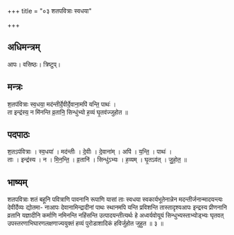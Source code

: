 +++
title = "०३ शतपवित्राः स्वधया"

+++
## अधिमन्त्रम्
आपः। वसिष्ठः। त्रिष्टुप्।

## मन्त्रः
श॒तप॑वित्राः स्व॒धया॒ मद॑न्तीर्दे॒वीर्दे॒वाना॒मपि॑ यन्ति॒ पाथः॑ ।  
ता इन्द्र॑स्य॒ न मि॑नन्ति व्र॒तानि॒ सिन्धु॑भ्यो ह॒व्यं घृ॒तव॑ज्जुहोत ॥

## पदपाठः
श॒तऽप॑वित्राः । स्व॒धया॑ । मद॑न्तीः । दे॒वीः । दे॒वाना॑म् । अपि॑ । य॒न्ति॒ । पाथः॑ ।  
ताः । इन्द्र॑स्य । न । मि॒न॒न्ति॒ । व्र॒तानि॑ । सिन्धु॑ऽभ्यः । ह॒व्यम् । घृ॒तऽव॑त् । जु॒हो॒त॒ ॥

## भाष्यम्
शतपवित्राः शतं बहूनि पवित्राणि पावनानि रूपाणि यासां ताः स्वधया स्वकार्यभूतेनान्नेन मदन्तीर्जनान्मादयन्त्यः देवीर्देव्यः द्योतमा- नाआपः देवानामिन्द्रादीनां पाथः स्थानमपि यन्ति प्रविशन्ति तास्तादृश्यआपः इन्द्रस्य प्रीणनानि व्रतानि यज्ञादीनि कर्माणि नमिनन्ति नहिंसन्ति उत्पादयन्तीत्यर्थः हे अध्वर्यवोयूयं सिन्धुभ्यस्ताभ्योड्भ्यः घृतवत् उपस्तरणाभिघारणलक्षणाज्ययुक्तं हव्यं पुरोडाशादिकं हविर्जुहोत जुहुत ॥ ३ ॥